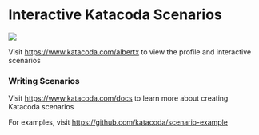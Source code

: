# Interactive Katacoda Scenarios

[![](http://shields.katacoda.com/katacoda/albertx/count.svg)](https://www.katacoda.com/albertx "Get your profile on Katacoda.com")

Visit https://www.katacoda.com/albertx to view the profile and interactive scenarios

### Writing Scenarios
Visit https://www.katacoda.com/docs to learn more about creating Katacoda scenarios

For examples, visit https://github.com/katacoda/scenario-example

